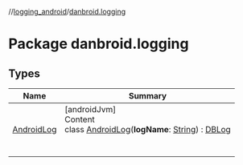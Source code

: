 //[logging_android](../../index.md)/[danbroid.logging](index.md)



# Package danbroid.logging  


## Types  
  
|  Name |  Summary | 
|---|---|
| <a name="danbroid.logging/AndroidLog///PointingToDeclaration/"></a>[AndroidLog](-android-log/index.md)| <a name="danbroid.logging/AndroidLog///PointingToDeclaration/"></a>[androidJvm]  <br>Content  <br>class [AndroidLog](-android-log/index.md)(**logName**: [String](https://kotlinlang.org/api/latest/jvm/stdlib/kotlin/-string/index.html)) : [DBLog](../../../logging_android/danbroid.logging/-d-b-log/index.md)  <br><br><br>|

